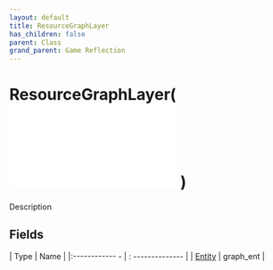 ```yaml
---
layout: default
title: ResourceGraphLayer
has_children: false
parent: Class
grand_parent: Game Reflection
---
```

# ResourceGraphLayer( ![ CellLayer ](game-reflection/classes/cell_layer.md) )
Description 

## Fields
| Type | Name |
|:------------ - | : -------------- |
| [Entity](game-reflection/classes/entity.md) | graph_ent |

